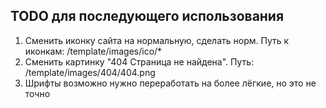 ## TODO для последующего использования
1. Сменить иконку сайта на нормальную, сделать норм. Путь к иконкам: /template/images/ico/*
2. Сменить картинку "404 Страница не найдена". Путь: /template/images/404/404.png
3. Шрифты возможно нужно переработать на более лёгкие, но это не точно